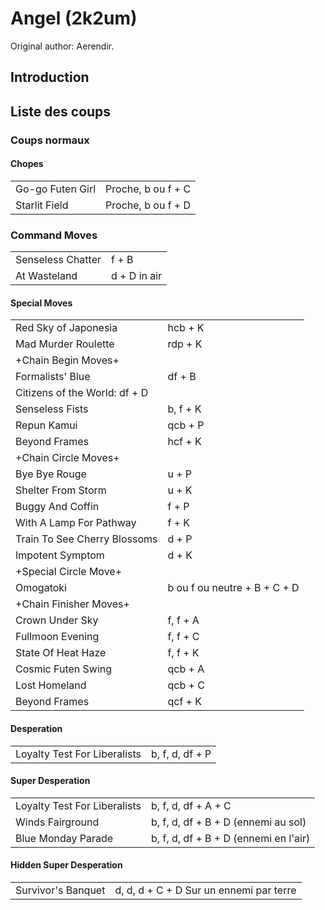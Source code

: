 # Angel (2k2um)

Original author: Aerendir.

## Introduction

## Liste des coups

### Coups normaux

#### Chopes

|                  |                    |
|------------------|--------------------|
| Go-go Futen Girl | Proche, b ou f + C |
| Starlit Field    | Proche, b ou f + D |

### Command Moves

|                   |              |
|-------------------|--------------|
| Senseless Chatter | f + B        |
| At Wasteland      | d + D in air |

#### Special Moves

|                               |                              |
|-------------------------------|------------------------------|
| Red Sky of Japonesia          | hcb + K                      |
| Mad Murder Roulette           | rdp + K                      |
| +Chain Begin Moves+           |                              |
| Formalists' Blue              | df + B                       |
| Citizens of the World: df + D |                              |
| Senseless Fists               | b, f + K                     |
| Repun Kamui                   | qcb + P                      |
| Beyond Frames                 | hcf + K                      |
| +Chain Circle Moves+          |                              |
| Bye Bye Rouge                 | u + P                        |
| Shelter From Storm            | u + K                        |
| Buggy And Coffin              | f + P                        |
| With A Lamp For Pathway       | f + K                        |
| Train To See Cherry Blossoms  | d + P                        |
| Impotent Symptom              | d + K                        |
| +Special Circle Move+         |                              |
| Omogatoki                     | b ou f ou neutre + B + C + D |
| +Chain Finisher Moves+        |                              |
| Crown Under Sky               | f, f + A                     |
| Fullmoon Evening              | f, f + C                     |
| State Of Heat Haze            | f, f + K                     |
| Cosmic Futen Swing            | qcb + A                      |
| Lost Homeland                 | qcb + C                      |
| Beyond Frames                 | qcf + K                      |

#### Desperation

|                              |                 |
|------------------------------|-----------------|
| Loyalty Test For Liberalists | b, f, d, df + P |

#### Super Desperation

|                              |                                       |
|------------------------------|---------------------------------------|
| Loyalty Test For Liberalists | b, f, d, df + A + C                   |
| Winds Fairground             | b, f, d, df + B + D (ennemi au sol)   |
| Blue Monday Parade           | b, f, d, df + B + D (ennemi en l'air) |

#### Hidden Super Desperation

|                    |                                         |
|--------------------|-----------------------------------------|
| Survivor's Banquet | d, d, d + C + D Sur un ennemi par terre |
